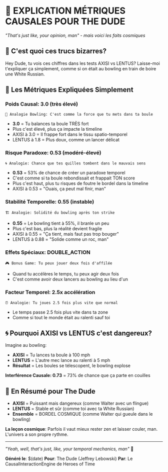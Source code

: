 # 🎳 EXPLICATION MÉTRIQUES CAUSALES POUR THE DUDE

*"That's just like, your opinion, man" - mais voici les faits cosmiques*

## 🤔 C'est quoi ces trucs bizarres?

Hey Dude, tu vois ces chiffres dans les tests AXISI vs LENTUS? Laisse-moi t'expliquer ça simplement, comme si on était au bowling en train de boire une White Russian.

## 🎯 Les Métriques Expliquées Simplement

### **Poids Causal: 3.0 (très élevé)**
```
🎳 Analogie Bowling: C'est comme la force que tu mets dans ta boule
```
- **3.0** = Tu balances ta boule TRÈS fort
- Plus c'est élevé, plus ça impacte la timeline
- AXISI à 3.0 = Il frappe fort dans le tissu spatio-temporel
- LENTUS à 1.8 = Plus doux, comme un lancer délicat

### **Risque Paradoxe: 0.53 (modéré-élevé)**
```
🌀 Analogie: Chance que tes quilles tombent dans le mauvais sens
```
- **0.53** = 53% de chance de créer un paradoxe temporel
- C'est comme si ta boule rebondissait et frappait TON score
- Plus c'est haut, plus tu risques de foutre le bordel dans la timeline
- AXISI à 0.53 = "Ouais, ça peut mal finir, man"

### **Stabilité Temporelle: 0.55 (instable)**
```
🏗️ Analogie: Solidité du bowling après ton strike
```
- **0.55** = Le bowling tient à 55%, il branle un peu
- Plus c'est bas, plus la réalité devient fragile
- AXISI à 0.55 = "Ça tient, mais faut pas trop bouger"
- LENTUS à 0.88 = "Solide comme un roc, man"

### **Effets Spéciaux: DOUBLE_ACTION**
```
🎮 Bonus Game: Tu peux jouer deux fois d'affilée
```
- Quand tu accélères le temps, tu peux agir deux fois
- C'est comme avoir deux lancers au bowling au lieu d'un

### **Facteur Temporel: 2.5x accélération**
```
⏰ Analogie: Tu joues 2.5 fois plus vite que normal
```
- Le temps passe 2.5 fois plus vite dans ta zone
- Comme si tout le monde était au ralenti sauf toi

## 🌀 Pourquoi AXISI vs LENTUS c'est dangereux?

Imagine au bowling:
- **AXISI** = Tu lances ta boule à 100 mph
- **LENTUS** = L'autre mec lance au ralenti à 5 mph
- **Résultat** = Les boules se télescopent, le bowling explose

**Interférence Causale: 0.73** = 73% de chance que ça parte en couilles

## 🎯 En Résumé pour The Dude

- **AXISI** = Puissant mais dangereux (comme Walter avec un flingue)
- **LENTUS** = Stable et sûr (comme toi avec ta White Russian)
- **Ensemble** = BORDEL COSMIQUE (comme Walter qui gueule dans le bowling)

**La leçon cosmique**: Parfois il vaut mieux rester zen et laisser couler, man. L'univers a son propre rythme.

---

*"Yeah, well, that's just, like, your temporal mechanics, man"* 🎳

**Généré le**: $(date)
**Pour**: The Dude (Jeffrey Lebowski)
**Par**: Le CausalInteractionEngine de Heroes of Time 